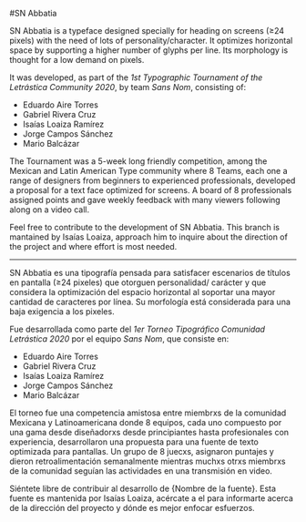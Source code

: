 #SN Abbatia

SN Abbatia is a typeface designed specially for heading on screens (≥24 pixels) with the need of lots of personality/character. It optimizes horizontal space by supporting a higher number of glyphs per line. Its morphology is thought for a low demand on pixels.

It was developed, as part of the *1st Typographic Tournament of the Letrástica Community 2020*, by team *Sans Nom*, consisting of:

- Eduardo Aire Torres
- Gabriel Rivera Cruz
- Isaías Loaiza Ramírez
- Jorge Campos Sánchez
- Mario Balcázar

The Tournament was a 5-week long friendly competition, among the Mexican and Latin American Type community where 8 Teams, each one a range of designers from beginners to experienced professionals, developed a proposal for a text face optimized for screens. A board of 8 professionals assigned points and gave weekly feedback with many viewers following along on a video call.

Feel free to contribute to the development of SN Abbatia. This branch is mantained by Isaías Loaiza, approach him to inquire about the direction of the project and where effort is most needed.


---


SN Abbatia es una tipografía pensada para satisfacer escenarios de títulos en pantalla (≥24 pixeles) que otorguen personalidad/ carácter y que considera la optimización del espacio horizontal al soportar una mayor cantidad de caracteres por línea. Su morfología está considerada para una baja exigencia a los pixeles.

Fue desarrollada como parte del *1er Torneo Tipográfico Comunidad Letrástica 2020* por el equipo *Sans Nom*, que consiste en:

- Eduardo Aire Torres
- Gabriel Rivera Cruz
- Isaías Loaiza Ramírez
- Jorge Campos Sánchez
- Mario Balcázar

El torneo fue una competencia amistosa entre miembrxs de la comunidad Mexicana y Latinoamericana donde 8 equipos, cada uno compuesto por una gama desde diseñadorxs desde principiantes hasta profesionales con experiencia, desarrollaron una propuesta para una fuente de texto optimizada para pantallas. Un grupo de 8 juecxs, asignaron puntajes y dieron retroalimentación semanalmente mientras muchxs otrxs miembrxs de la comunidad seguían las actividades en una transmisión en video.

Siéntete libre de contribuir al desarrollo de {Nombre de la fuente}. Esta fuente es mantenida por Isaías Loaiza, acércate a el para informarte acerca de la dirección del proyecto y dónde es mejor enfocar esfuerzos.